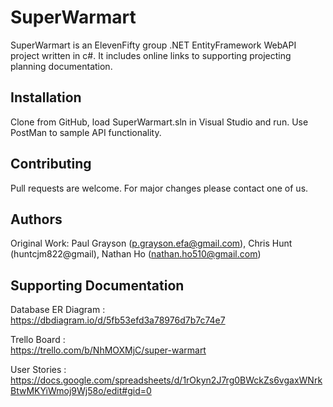 # SuperWarmart
SuperWarmart is an ElevenFifty group .NET EntityFramework WebAPI project written in c#. It includes online links to supporting projecting planning documentation.

## Installation

Clone from GitHub, load SuperWarmart.sln in Visual Studio and run. Use PostMan to sample API functionality.

## Contributing

Pull requests are welcome. For major changes please contact one of us.

## Authors

Original Work: Paul Grayson (p.grayson.efa@gmail.com), Chris Hunt (huntcjm822@gmail), Nathan Ho (nathan.ho510@gmail.com)

## Supporting Documentation

Database ER Diagram : \
https://dbdiagram.io/d/5fb53efd3a78976d7b7c74e7

Trello Board : \
https://trello.com/b/NhMOXMjC/super-warmart 

User Stories : \
https://docs.google.com/spreadsheets/d/1rOkyn2J7rg0BWckZs6vgaxWNrkBtwMKYiWmoj9Wj58o/edit#gid=0
